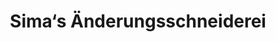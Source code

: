 ---
title: "Sima‘s Änderungsschneiderei"
url: /buesum/sima-s-aenderungsschneiderei/
shop: Schneiderei
---